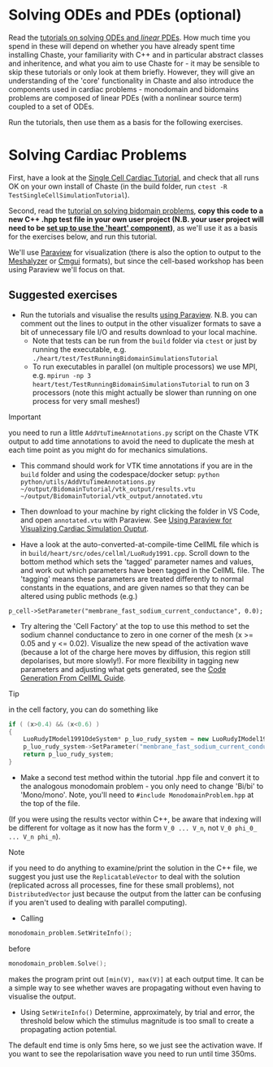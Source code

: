 <!--
# Writing a simple test

Create a new test file in `heart/test`. Name your new file `Test[Something].hpp`.

Read the tutorial on [writing tests](https://chaste.github.io/docs/user-tutorials/writingtests/). 
Write a simple test that, for example, calculates $\sum_{n=1}^N \frac{1}{n^2}$, for some large $N$, and uses

```
TS_ASSERT_DELTA(my_answer, right_answer, tolerance);
```
to verify that the answer is $\frac{\pi^2}{6}$, to within some tolerance. 

**Note 1:** Recall that in C or C++, if `n>1` is an `int`/`unsigned` `1/(n*n)` will be zero - to get the expected answer, you must write `1.0/(n*n)`

**Note 2:** pi is `M_PI`
-->

# Solving ODEs and PDEs (optional)

Read the [tutorials on solving ODEs and *linear* PDEs](https://chaste.github.io/docs/user-tutorials/). How much time you spend in these will depend on whether you have already spent time installing Chaste, your familiarity with C++ and in particular abstract classes and inheritence, and what you aim to use Chaste for - it may be sensible to skip these tutorials or only look at them briefly. However, they will give an understanding of the 'core' functionality in Chaste and also introduce the components used in cardiac problems - monodomain and bidomains problems are composed of linear PDEs (with a nonlinear source term) coupled to a set of ODEs.

Run the tutorials, then use them as a basis for the following exercises.

# Solving Cardiac Problems

First, have a look at the [Single Cell Cardiac Tutorial](https://chaste.github.io/docs/user-tutorials/singlecellsimulation/), and check that all runs OK on your own install of Chaste (in the build folder, run `ctest -R TestSingleCellSimulationTutorial`).

Second, read the [tutorial on solving bidomain problems](https://chaste.github.io/docs/user-tutorials/runningbidomainsimulations/), **copy this code to a new C++ .hpp test file in your own user project (N.B. your user project will need to be [set up to use the 'heart' component](https://chaste.github.io/docs/user-guides/user-projects/#user-project-guide))**, as we'll use it as a basis for the exercises below, and run this tutorial.

We'll use [Paraview](https://www.paraview.org/) for visualization (there is also the option to output to the [Meshalyzer](https://git.opencarp.org/openCARP/meshalyzer) or [Cmgui](https://github.com/cmiss/cmgui) formats), but since the cell-based workshop has been using Paraview we'll focus on that.



## Suggested exercises

* Run the tutorials and visualise the results [using Paraview](https://chaste.github.io/docs/user-guides/visualisation-guides/paraview-for-cardiac/). N.B. you can comment out the lines to output in the other visualizer formats to save a bit of unnecessary file I/O and results download to your local machine.
  * Note that tests can be run from the `build` folder via `ctest` or just by running the executable, e.g. `./heart/test/TestRunningBidomainSimulationsTutorial`
  * To run executables in parallel (on multiple processors) we use MPI, e.g. `mpirun -np 3 heart/test/TestRunningBidomainSimulationsTutorial` to run on 3 processors (note this might actually be slower than running on one process for very small meshes!)
> [!IMPORTANT]
> you need to run a little `AddVtuTimeAnnotations.py` script on the Chaste VTK output to add time annotations to avoid the need to duplicate the mesh at each time point as you might do for mechanics simulations. 

 * This command should work for VTK time annotations if you are in the `build` folder and using the codespace/docker setup: `python python/utils/AddVtuTimeAnnotations.py ~/output/BidomainTutorial/vtk_output/results.vtu ~/output/BidomainTutorial/vtk_output/annotated.vtu`
  * Then download to your machine by right clicking the folder in VS Code, and open `annotated.vtu` with Paraview. See [Using Paraview for Visualizing Cardiac Simulation Ouptut](https://chaste.github.io/docs/user-guides/visualisation-guides/paraview-for-cardiac/).

* Have a look at the auto-converted-at-compile-time CellML file which is in `build/heart/src/odes/cellml/LuoRudy1991.cpp`. Scroll down to the bottom method which sets the 'tagged' parameter names and values, and work out which parameters have been tagged in the CellML file. The 'tagging' means these parameters are treated differently to normal constants in the equations, and are given names so that they can be altered using public methods (e.g.)
  
```p_cell->SetParameter("membrane_fast_sodium_current_conductance", 0.0);```

* Try altering the 'Cell Factory' at the top to use this method to set the sodium channel conductance to zero in one corner of the mesh (x >= 0.05 and y <= 0.02). Visualize the new spead of the activation wave (because a lot of the charge here moves by diffusion, this region still depolarises, but more slowly!). For more flexibility in tagging new parameters and adjusting what gets generated, see the 
[Code Generation From CellML Guide](https://chaste.github.io/docs/user-guides/code-generation-from-cellml/).

> [!TIP]
> in the cell factory, you can do something like
> ```cpp
> if ( (x>0.4) && (x<0.6) )
> {
>     LuoRudyIModel1991OdeSystem* p_luo_rudy_system = new LuoRudyIModel1991OdeSystem(mpSolver, mpZeroStimulus);
>     p_luo_rudy_system->SetParameter("membrane_fast_sodium_current_conductance",0.0);
>     return p_luo_rudy_system;
>}
>```

* Make a second test method within the tutorial .hpp file and convert it to the analogous monodomain problem - you only need to change 'Bi/bi' to 'Mono/mono'. Note, you'll need to `#include MonodomainProblem.hpp` at the top of the file.

(If you were using the results vector within C++, be aware that indexing will be different for voltage as it now has the form `V_0 ... V_n`, not `V_0 phi_0_ ... V_n phi_n`).

> [!NOTE]
> if you need to do anything to examine/print the solution in the C++ file, we suggest you just use the `ReplicatableVector` to deal with the solution (replicated across all processes, fine for these small problems), not `DistributedVector` just because the output from the latter can be confusing if you aren't used to dealing with parallel computing). 


* Calling 
```cpp
monodomain_problem.SetWriteInfo();
```
 before 
```cpp
monodomain_problem.Solve();
```
makes the program print out `[min(V), max(V)]` at each output time. It can be a simple way to see whether waves are propagating without even having to visualise the output. 
* Using `SetWriteInfo()` Determine, approximately, by trial and error, the threshold below which the stimulus magnitude is too small to create a propagating action potential. 

The default end time is only 5ms here, so we just see the activation wave. If you want to see the repolarisation wave you need to run until time 350ms.


